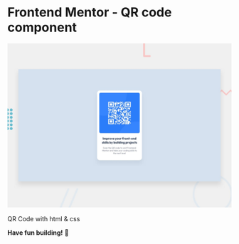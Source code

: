 # Frontend Mentor - QR code component

![Design preview for the QR code component coding challenge](./design/desktop-preview.jpg)

QR Code with html & css

**Have fun building!** 🚀

